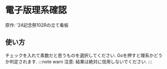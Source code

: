 # 電子版理系確認

原作: '24記念祭102Rの立て看板

## 使い方
チェックを入れて素数だと思うものを選択してください.
Goを押すと理系かどうか判定されます.
:::note warn
注意: 結果は絶対に信用しないでください.
:::
